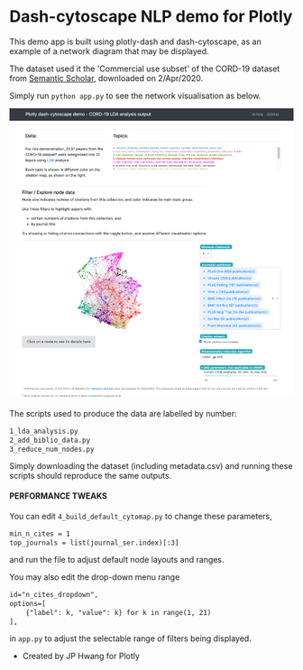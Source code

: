 # Dash-cytoscape NLP demo for Plotly

This demo app is built using plotly-dash and dash-cytoscape, as an 
example of a network diagram that may be displayed.

The dataset used it the 'Commercial use subset' of the CORD-19 dataset from 
[Semantic Scholar](https://pages.semanticscholar.org/coronavirus-research), 
downloaded on 2/Apr/2020. 

Simply run `python app.py` to see the network visualisation as below.

![app screenshot](screenshot1.png "Screenshot of the app")

The scripts used to produce the data are labelled by number:

    1_lda_analysis.py
    2_add_biblio_data.py
    3_reduce_num_nodes.py


Simply downloading the dataset (including metadata.csv) 
and running these scripts should reproduce the same outputs.

#### PERFORMANCE TWEAKS 

You can edit `4_build_default_cytomap.py` to change these parameters,
```
min_n_cites = 1
top_journals = list(journal_ser.index)[:3]
```
and run the file to adjust default node layouts and ranges.

You may also edit the drop-down menu range 
```
id="n_cites_dropdown",
options=[
    {"label": k, "value": k} for k in range(1, 21)
],
```
in `app.py` to adjust the selectable range of filters being displayed.

* Created by JP Hwang for Plotly 

